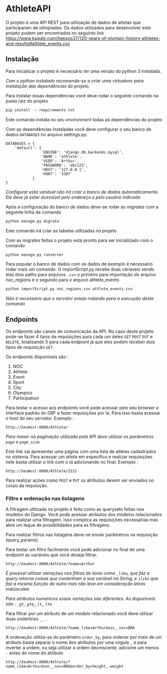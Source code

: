 # AthleteAPI

O projeto é uma API REST para utilização de dados de atletas que participaram de olimpíadas.
Os dados utilizados para desenvolver este projeto podem ser encontrados no seguinte link https://www.kaggle.com/heesoo37/120-years-of-olympic-history-athletes-and-results#athlete_events.csv

## Instalação

Para inicializar o projeto é necessário ter uma versão do python 3 instalada.

*Com o python instalado recomenda-se a criar uma virtualenv para instalação das dependências do projeto.*

Para instalar essas dependências você deve rodar o seguinte comando na pasta raiz do projeto

```sh
pip install -r requirements.txt
```
Este comando instala no seu *environment* todas as dependências do projeto

Com as dependências instaladas você deve configurar o seu banco de dados `DATABASES` no arquivo settings.py.

```
DATABASES = {
    'default': {
                'ENGINE': 'django.db.backends.mysql',
                'NAME': 'athlete',
                'USER': 'Arthur',
                'PASSWORD': 'abc123',
                'HOST': '127.0.0.1',
                'PORT': '3307'
            }
}
```

*Configurar esta variável não irá criar o banco de dados automaticamente. Ele deve já estar acessível pelo endereço e pelo usuário indicado*

Após a configuração do banco de dados deve-se rodar as *migrates* com a seguinte linha de comando

```sh
python manage.py migrate
```

Este comando irá criar as tabelas utilizadas no projeto

Com as migrates feitas o projeto está pronto para ser inicializado com o comando

```sh
python manage.py runserver
```
Para popular o banco de dados com os dados de exemplo é necessário rodar mais um comando. O importScript.py recebe duas váriaveis sendo elas dois paths para arquivos `.csv` o primeiro para importação do arquivo noc_regions e o segundo para o arquivo athlete_events

```sh
python importScript.py noc_regions.csv athlete_events.csv
```

*Não é necessário que o servidor esteja rodando para a execução deste comando*


## Endpoints

Os endpoints são canais de comunicação da API. No caso deste projeto pode-se fazer 4 tipos de requisições para cada um deles `GET` `POST` `PUT` e `DELETE`, totalizando 5 para cada endpoint já que eles podem receber dois tipos de requisição `GET`.

Os endpoints disponíveis são :

1. NOC
2. Athlete
3. Event
4. Sport
5. City
6. Olympics
7. Participation

Para testar o acesso aos endpoints você pode acessar pelo seu browser a interface padrão do DRF e fazer requisições por lá.
Para isso basta acessar o host do seu servidor. Exemplo :
```
http://SeuHost:8000/Athlete/
```
*Para mexer na paginação utilizada pela API deve utilizar os parâmetros `page` e `page_size`*

Este link vai apresentar uma página com uma lista de atletas cadastrados no sistema. Para acessar um atleta em específico e realizar requisições nele basta utilizar o link com o id adicionando no final. Exemplo :
```
http://SeuHost:8000/Athlete/2222
```

Para realizar ações como `POST` e `PUT` os atributos devem ser enviados no corpo da requisição.

### Filtro e ordenação nas listagens

A filtragem utilizada no projeto é feita como as querysets feitas nos modelos do Django. Você pode acessar atributos dos modelos relacionados para realizar uma filtragem. Isso complica as requisições necessárias mas abre um leque de possibilidades para as filtragens.

Para realizar filtros nas listagens deve-se enviar parâmetros na requisição (query_params)

Para testar um filtro facilmente você pode adicionar no final de uma endpoint as variáveis que você deseja filtrar.
```
http://SeuHost:8000/Athlete/?name=Arthur
```
*É possível utilizar variações nos filtros de texto como `_like`, que faz a query retorna coisas que contenham a sua variável na String, e `ilike` que faz a mesma função do outro mas não leva em consideração letras maiúsculas*

*Para atributos numéricos essas variações são diferentes. As disponíveis são : `_gt`,`_gte`,`_lt`,`_lte`*

Para filtrar por um atributo de um modelo relacionado você deve utilizar duas underlines `__ `.

```
http://SeuHost:8000/Athlete/?name_like=Arthur&noc__noc=BRA
```

A ordenação utiliza-se do parâmetro `order_by`, para ordenar por mais de um atributo basta separar o nome dos atributos por uma virgula `,` e para inverter a ordem, ou seja utilizar a ordem decrescente, adicione um menos `-` antes do nome do atributo

```
http://SeuHost:8000/Athlete/?name_like=Arthur&noc__noc=BRA&order_by=height,-weight
```
